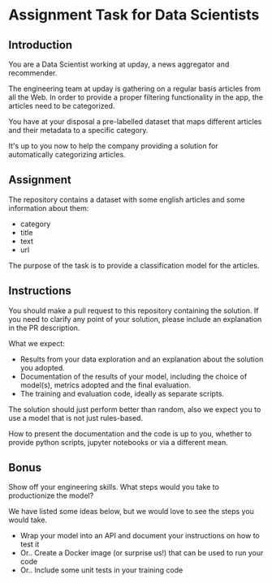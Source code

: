 # Assignment Task for Data Scientists

## Introduction
You are a Data Scientist working at upday, a news aggregator and recommender.

The engineering team at upday is gathering on a regular basis articles from all the Web. In order to provide a proper filtering functionality in the app, the articles need to be categorized.

You have at your disposal a pre-labelled dataset that maps different articles and their metadata to a specific category.

It's up to you now to help the company providing a solution for automatically categorizing articles.

## Assignment

The repository contains a dataset with some english articles and some information about them:

* category
* title
* text
* url

The purpose of the task is to provide a classification model for the articles.

## Instructions

You should make a pull request to this repository containing the solution. If you need to clarify any point of your solution, please include an explanation in the PR description.

What we expect:

* Results from your data exploration and an explanation about the solution you adopted.
* Documentation of the results of your model, including the choice of model(s), metrics adopted and the final evaluation.
* The training and evaluation code, ideally as separate scripts.

The solution should just perform better than random, also we expect you to use a model that is not just rules-based.

How to present the documentation and the code is up to you, whether to provide python scripts, jupyter notebooks or via a different mean. 


## Bonus

Show off your engineering skills. What steps would you take to productionize the model? 

We have listed some ideas below, but we would love to see the steps you would take. 
* Wrap your model into an API and document your instructions on how to test it
* Or.. Create a Docker image (or surprise us!) that can be used to run your code
* Or.. Include some unit tests in your training code
